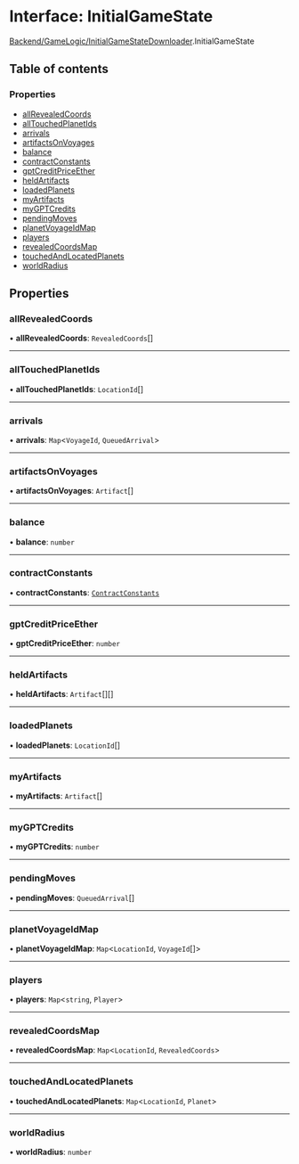 # Interface: InitialGameState

[Backend/GameLogic/InitialGameStateDownloader](../modules/Backend_GameLogic_InitialGameStateDownloader.md).InitialGameState

## Table of contents

### Properties

- [allRevealedCoords](Backend_GameLogic_InitialGameStateDownloader.InitialGameState.md#allrevealedcoords)
- [allTouchedPlanetIds](Backend_GameLogic_InitialGameStateDownloader.InitialGameState.md#alltouchedplanetids)
- [arrivals](Backend_GameLogic_InitialGameStateDownloader.InitialGameState.md#arrivals)
- [artifactsOnVoyages](Backend_GameLogic_InitialGameStateDownloader.InitialGameState.md#artifactsonvoyages)
- [balance](Backend_GameLogic_InitialGameStateDownloader.InitialGameState.md#balance)
- [contractConstants](Backend_GameLogic_InitialGameStateDownloader.InitialGameState.md#contractconstants)
- [gptCreditPriceEther](Backend_GameLogic_InitialGameStateDownloader.InitialGameState.md#gptcreditpriceether)
- [heldArtifacts](Backend_GameLogic_InitialGameStateDownloader.InitialGameState.md#heldartifacts)
- [loadedPlanets](Backend_GameLogic_InitialGameStateDownloader.InitialGameState.md#loadedplanets)
- [myArtifacts](Backend_GameLogic_InitialGameStateDownloader.InitialGameState.md#myartifacts)
- [myGPTCredits](Backend_GameLogic_InitialGameStateDownloader.InitialGameState.md#mygptcredits)
- [pendingMoves](Backend_GameLogic_InitialGameStateDownloader.InitialGameState.md#pendingmoves)
- [planetVoyageIdMap](Backend_GameLogic_InitialGameStateDownloader.InitialGameState.md#planetvoyageidmap)
- [players](Backend_GameLogic_InitialGameStateDownloader.InitialGameState.md#players)
- [revealedCoordsMap](Backend_GameLogic_InitialGameStateDownloader.InitialGameState.md#revealedcoordsmap)
- [touchedAndLocatedPlanets](Backend_GameLogic_InitialGameStateDownloader.InitialGameState.md#touchedandlocatedplanets)
- [worldRadius](Backend_GameLogic_InitialGameStateDownloader.InitialGameState.md#worldradius)

## Properties

### allRevealedCoords

• **allRevealedCoords**: `RevealedCoords`[]

---

### allTouchedPlanetIds

• **allTouchedPlanetIds**: `LocationId`[]

---

### arrivals

• **arrivals**: `Map`<`VoyageId`, `QueuedArrival`\>

---

### artifactsOnVoyages

• **artifactsOnVoyages**: `Artifact`[]

---

### balance

• **balance**: `number`

---

### contractConstants

• **contractConstants**: [`ContractConstants`](_types_darkforest_api_ContractsAPITypes.ContractConstants.md)

---

### gptCreditPriceEther

• **gptCreditPriceEther**: `number`

---

### heldArtifacts

• **heldArtifacts**: `Artifact`[][]

---

### loadedPlanets

• **loadedPlanets**: `LocationId`[]

---

### myArtifacts

• **myArtifacts**: `Artifact`[]

---

### myGPTCredits

• **myGPTCredits**: `number`

---

### pendingMoves

• **pendingMoves**: `QueuedArrival`[]

---

### planetVoyageIdMap

• **planetVoyageIdMap**: `Map`<`LocationId`, `VoyageId`[]\>

---

### players

• **players**: `Map`<`string`, `Player`\>

---

### revealedCoordsMap

• **revealedCoordsMap**: `Map`<`LocationId`, `RevealedCoords`\>

---

### touchedAndLocatedPlanets

• **touchedAndLocatedPlanets**: `Map`<`LocationId`, `Planet`\>

---

### worldRadius

• **worldRadius**: `number`
